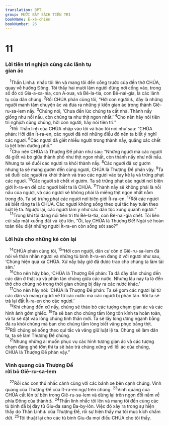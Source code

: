 ```yaml
---
translation: BPT
group: MƯỜI BẢY SÁCH TIÊN TRI
bookName: Ê-xê-chiên 
bookNumber: 26
---
```


<div class="title"><h1>11</h1><h3>Lời tiên tri nghịch cùng các lãnh tụ<br/>gian ác</h3></div>
<span class="verse exe_11_1"> <sup>1</sup>Thần Linh<a data-toggle="tooltip" data-placement="bottom" title="Hay “gió.”">⚓</a> nhấc tôi lên và mang tôi đến cổng trước của đền thờ CHÚA, quay về hướng Đông. Tôi thấy hai mươi lăm người đứng nơi cổng vào, trong số đó có Gia-a-xa-nia, con A-xua, và Bê-la-tia, con Bê-nai-gia, là các lãnh tụ của dân chúng.</span>
<span class="verse exe_11_2"><sup>2</sup>Rồi CHÚA phán cùng tôi, “Hỡi con người<a data-toggle="tooltip" data-placement="bottom" title="Từ ngữ nầy có nghĩa là “một người” hay “con người.” Đây là cách xưng hô hoặc gọi Ê-xê-chiên.">⚓</a>, đây là những người manh tâm chuyện ác và đưa ra những ý kiến gian ác trong thành Giê-ru-sa-lem nầy.</span>
<span class="verse exe_11_3"><sup>3</sup>Chúng nói, ‘Chưa đến lúc chúng ta cất nhà. Thành nầy giống như nồi nấu, còn chúng ta như thịt ngon nhất.’</span>
<span class="verse exe_11_4"><sup>4</sup>Cho nên hãy nói tiên tri nghịch cùng chúng, hỡi con người, hãy nói tiên tri.”<br/></span>
<span class="verse exe_11_5"> <sup>5</sup>Rồi Thần linh của CHÚA nhập vào tôi và bảo tôi nói như sau: “CHÚA phán: Hỡi dân Ít-ra-en, các ngươi đã nói những điều đó nên ta biết ý nghĩ các ngươi.</span>
<span class="verse exe_11_6"><sup>6</sup>Các ngươi đã giết nhiều người trong thành nầy, quăng xác chết la liệt trên đường phố.”<br/></span>
<span class="verse exe_11_7"> <sup>7</sup>Cho nên CHÚA là Thượng Đế phán như sau: “Những người mà các ngươi đã giết và bỏ giữa thành phố như thịt ngon nhất, còn thành nầy như nồi nấu. Nhưng ta sẽ đuổi các ngươi ra khỏi thành nầy.</span>
<span class="verse exe_11_8"><sup>8</sup>Các ngươi đã sợ gươm nhưng ta sẽ mang gươm đến cùng ngươi, CHÚA là Thượng Đế phán vậy.</span>
<span class="verse exe_11_9"><sup>9</sup>Ta sẽ đuổi các ngươi ra khỏi thành và trao các ngươi vào tay kẻ lạ và trừng phạt các ngươi.</span>
<span class="verse exe_11_10"><sup>10</sup>Các ngươi sẽ chết vì gươm. Ta sẽ trừng phạt các ngươi nơi biên giới Ít-ra-en để các ngươi biết ta là CHÚA.</span>
<span class="verse exe_11_11"><sup>11</sup>Thành nầy sẽ không phải là nồi nấu của ngươi, và các ngươi sẽ không phải là miếng thịt ngon nhất nằm trong đó. Ta sẽ trừng phạt các ngươi nơi biên giới Ít-ra-en.</span>
<span class="verse exe_11_12"><sup>12</sup>Rồi các ngươi sẽ biết rằng ta là CHÚA. Các ngươi không sống theo qui tắc hay tuân theo luật lệ ta. Ngược lại, các ngươi làm y như các dân tộc xung quanh ngươi.”<br/></span>
<span class="verse exe_11_13"> <sup>13</sup>Trong khi tôi đang nói tiên tri thì Bê-la-tia, con Bê-nai-gia chết. Tôi liền cúi sấp mặt xuống đất và kêu lớn, “Ôi, lạy CHÚA là Thượng Đế! Ngài sẽ hoàn toàn tiêu diệt những người Ít-ra-en còn sống sót sao?”<br/></span>
<div class="title"><h3>Lời hứa cho những kẻ còn lại</h3></div>
<span class="verse exe_11_14"> <sup>14</sup>CHÚA phán cùng tôi,</span>
<span class="verse exe_11_15"><sup>15</sup>“Hỡi con người, dân cư còn ở Giê-ru-sa-lem đã nói về thân nhân ngươi và những tù binh Ít-ra-en đang ở với ngươi như sau, ‘Chúng hiện quá xa CHÚA. Xứ nầy bây giờ đã được trao cho chúng ta làm tài sản.’<br/></span>
<span class="verse exe_11_16"> <sup>16</sup>Cho nên hãy bảo, ‘CHÚA là Thượng Đế phán: Ta đã đày dân chúng đến các dân ở thật xa và phân tán chúng giữa các nước. Nhưng lâu nay ta là đền thờ cho chúng nó trong thời gian chúng bị đày ra các nước khác.’<br/></span>
<span class="verse exe_11_17"> <sup>17</sup>Cho nên hãy nói: ‘CHÚA là Thượng Đế phán: Ta sẽ gom các ngươi lại từ các dân và mang ngươi về từ các nước mà các ngươi bị phân tán. Rồi ta sẽ trả lại đất Ít-ra-en cho các ngươi.’<br/></span>
<span class="verse exe_11_18"> <sup>18</sup>Khi chúng đến xứ nầy, chúng sẽ tháo bỏ các tượng chạm gian ác và các hình ảnh gớm ghiếc.</span>
<span class="verse exe_11_19"><sup>19</sup>Ta sẽ ban cho chúng tấm lòng tôn kính ta hoàn toàn, và ta sẽ đặt vào lòng chúng tinh thần mới. Ta sẽ lấy lòng ương ngạnh bằng đá ra khỏi chúng mà ban cho chúng tấm lòng biết vâng phục bằng thịt.</span>
<span class="verse exe_11_20"><sup>20</sup>Rồi chúng sẽ sống theo qui tắc và vâng giữ luật lệ ta. Chúng sẽ làm dân ta, ta sẽ làm Thượng Đế chúng.<br/></span>
<span class="verse exe_11_21"> <sup>21</sup>Nhưng những ai muốn phục vụ các hình tượng gian ác và các tượng chạm đáng ghê tởm thì ta sẽ báo trả chúng xứng với lối ác của chúng, CHÚA là Thượng Đế phán vậy.”<br/></span>
<div class="title"><h3>Vinh quang của Thượng Đế<br/>rời bỏ Giê-ru-sa-lem</h3></div>
<span class="verse exe_11_22"> <sup>22</sup>Rồi các con thú nhấc cánh cùng với các bánh xe bên cạnh chúng. Vinh quang của Thượng Đế của Ít-ra-en ngự trên chúng.</span>
<span class="verse exe_11_23"><sup>23</sup>Vinh quang của CHÚA cất lên từ bên trong Giê-ru-sa-lem và dừng lại trên ngọn đồi nằm về phía Đông của thành<a data-toggle="tooltip" data-placement="bottom" title="Đây là núi Ô-liu.">⚓</a>.</span>
<span class="verse exe_11_24"><sup>24</sup>Thần linh nhấc tôi lên và mang tôi đến cùng các tù binh đã bị đày từ Giu-đa sang Ba-by-lôn. Việc đó xảy ra trong sự hiện thấy do Thần Linh<a data-toggle="tooltip" data-placement="bottom" title="Hay “gió.”">⚓</a> của Thượng Đế, rồi sự hiện thấy mà tôi mục kích chấm dứt.</span>
<span class="verse exe_11_25"><sup>25</sup>Tôi thuật lại cho các tù binh Giu-đa mọi điều CHÚA cho tôi thấy.<br/></span>
